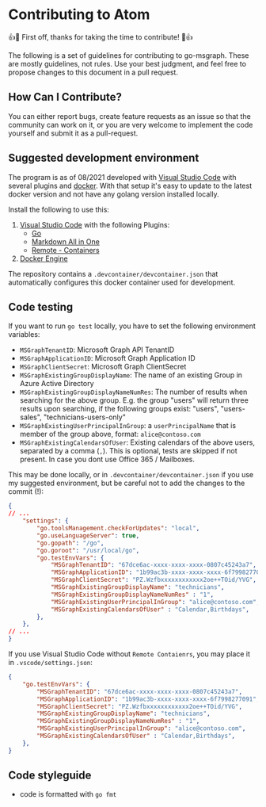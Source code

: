 # Contributing to Atom

:+1::tada: First off, thanks for taking the time to contribute! :tada::+1:

The following is a set of guidelines for contributing to go-msgraph. These are mostly guidelines, not rules. Use your best judgment, and feel free to propose changes to this document in a pull request.

## How Can I Contribute?

You can either report bugs, create feature requests as an issue so that the community can work on it, or you are very welcome to implement the code yourself and submit it as a pull-request.

## Suggested development environment

The program is as of 08/2021 developed with [Visual Studio Code](https://code.visualstudio.com/) with several plugins and [docker](https://docs.docker.com/). With that setup it's easy to update to the latest docker version and not have any golang version installed locally.

Install the following to use this:

1. [Visual Studio Code](https://code.visualstudio.com/) with the following Plugins:
    * [Go](https://marketplace.visualstudio.com/items?itemName=golang.Go)
    * [Markdown All in One](https://marketplace.visualstudio.com/items?itemName=yzhang.markdown-all-in-one)
    * [Remote - Containers](https://marketplace.visualstudio.com/items?itemName=ms-vscode-remote.remote-containers)
2. [Docker Engine](https://docs.docker.com/install)

The repository contains a `.devcontainer/devcontainer.json` that automatically configures this docker container used for development.

## Code testing

If you want to run `go test` locally, you have to set the following environment variables:

* `MSGraphTenantID`: Microsoft Graph API TenantID
* `MSGraphApplicationID`: Microsoft Graph Application ID
* `MSGraphClientSecret`: Microsoft Graph ClientSecret
* `MSGraphExistingGroupDisplayName`: The name of an existing Group in Azure Active Directory
* `MSGraphExistingGroupDisplayNameNumRes`: The number of results when searching for the above group. E.g. the group "users" will return three results upon searching, if the following groups exist: "users", "users-sales", "technicians-users-only"
* `MSGraphExistingUserPrincipalInGroup`: a `userPrincipalName` that is member of the group above, format: `alice@contoso.com`
* `MSGraphExistingCalendarsOfUser`: Existing calendars of the above users, separated by a comma (`,`). This is optional, tests are skipped if not present. In case you dont use Office 365 / Mailboxes.

This may be done locally, or in `.devcontainer/devcontainer.json` if you use my suggested environment, but be careful not to add the changes to the commit (!):

````json
{
// ...
	"settings": {
		"go.toolsManagement.checkForUpdates": "local",
		"go.useLanguageServer": true,
		"go.gopath": "/go",
		"go.goroot": "/usr/local/go",
		"go.testEnvVars": {
            "MSGraphTenantID": "67dce6ac-xxxx-xxxx-xxxx-0807c45243a7",
            "MSGraphApplicationID": "1b99ac3b-xxxx-xxxx-xxxx-6f7998277091",
            "MSGraphClientSecret": "PZ.Wzfbxxxxxxxxxxxx2oe++TOid/YVG",
            "MSGraphExistingGroupDisplayName": "technicians",
            "MSGraphExistingGroupDisplayNameNumRes" : "1",
            "MSGraphExistingUserPrincipalInGroup": "alice@contoso.com",
            "MSGraphExistingCalendarsOfUser" : "Calendar,Birthdays",
		},
	},
// ...
}
````

If you use Visual Studio Code without `Remote Contaienrs`, you may place it in `.vscode/settings.json`:

````json
{
    "go.testEnvVars": {
        "MSGraphTenantID": "67dce6ac-xxxx-xxxx-xxxx-0807c45243a7",
        "MSGraphApplicationID": "1b99ac3b-xxxx-xxxx-xxxx-6f7998277091",
        "MSGraphClientSecret": "PZ.Wzfbxxxxxxxxxxxx2oe++TOid/YVG",
        "MSGraphExistingGroupDisplayName": "technicians",
        "MSGraphExistingGroupDisplayNameNumRes" : "1",
        "MSGraphExistingUserPrincipalInGroup": "alice@contoso.com",
        "MSGraphExistingCalendarsOfUser" : "Calendar,Birthdays",
    },
}
````

## Code styleguide

* code is formatted with `go fmt`
